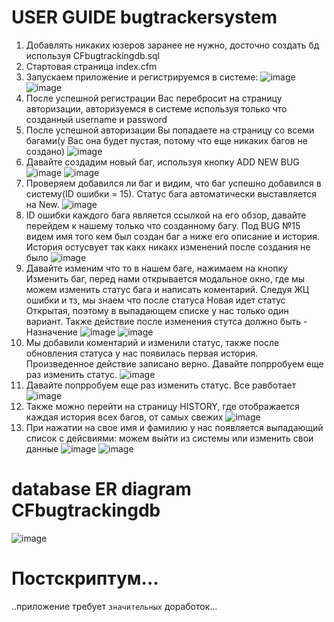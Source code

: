 # USER GUIDE bugtrackersystem

1. Добавлять никаких юзеров заранее не нужно, досточно создать бд используя CFbugtrackingdb.sql
2. Стартовая страница index.cfm
3. Запускаем приложение и регистрируемся в системе:
![image](https://github.com/valmarfina/bugtrackersystem/assets/62747320/5987e32b-af21-4a43-8ca4-e1aa09c50f9d)
![image](https://github.com/valmarfina/bugtrackersystem/assets/62747320/a64a11ce-df93-459f-80f3-78db0f551359)
4. После успешной регистрации Вас перебросит на страницу авторизации, авторизуемся в системе используя только что созданный username и password
5. После успешной авторизации Вы попадаете на страницу со всеми багами(у Вас она будет пустая, потому что еще никаких багов не создано)
![image](https://github.com/valmarfina/bugtrackersystem/assets/62747320/9e4c7829-2ed4-4d9a-9d86-5d2679eedbd7)
6. Давайте создадим новый баг, используя кнопку ADD NEW BUG
![image](https://github.com/valmarfina/bugtrackersystem/assets/62747320/8ea646a5-377e-448f-bd9d-b0a747e44d69)
![image](https://github.com/valmarfina/bugtrackersystem/assets/62747320/4f7ed919-1580-40ce-91a3-316cbeca9d6f)
7. Проверяем добавился ли баг и видим, что баг успешно добавился в систему(ID ошибки = 15). Статус бага автоматически выставляется на New.
![image](https://github.com/valmarfina/bugtrackersystem/assets/62747320/0441f0cf-cae7-48b5-b22e-5cfdaedb190a)
8. ID ошибки каждого бага является ссылкой на его обзор, давайте перейдем к нашему только что созданному багу. Под BUG №15 видем имя того кем был создан баг а ниже его описание и история. История остусвует так какх никакх изменений после создания не было
 ![image](https://github.com/valmarfina/bugtrackersystem/assets/62747320/cf0e7d4c-4ea6-4ab5-9369-bc100810ae66)
9. Давайте изменим что то в нашем баге, нажимаем на кнопку Изменить баг, перед нами открывается модальное окно, где мы можем изменить статус бага и написать коментарий. Следуя ЖЦ ошибки и тз, мы знаем что после статуса Новая идет статус Открытая, поэтому в выпадающем списке у нас только один вариант. Также действие после изменения стутса должно быть - Назначение
![image](https://github.com/valmarfina/bugtrackersystem/assets/62747320/1a91f3ef-4e11-408b-89d1-a1a181dc3687)
![image](https://github.com/valmarfina/bugtrackersystem/assets/62747320/7f49be5a-1501-4d50-9a32-5dd4f68c826f)
10. Мы добавили коментарий и изменили статус, также после обновления статуса у нас появилась первая история. Произведенное действие записано верно. Давайте попрробуем еще раз изменить статус.
![image](https://github.com/valmarfina/bugtrackersystem/assets/62747320/d54e4620-a5e9-4636-82a6-da60f48eef43)
11. Давайте попрробуем еще раз изменить статус. Все равботает
![image](https://github.com/valmarfina/bugtrackersystem/assets/62747320/e7a0ca77-f03d-45f4-8358-f7784cd11ef3)
12. Также можно перейти на страницу HISTORY, где отображается каждая история всех багов, от самых свежих
![image](https://github.com/valmarfina/bugtrackersystem/assets/62747320/1c3e3643-efef-4008-9682-5d0e50f62cce)
13. При нажатии на свое имя и фамилию у нас появляется выпадающий список с дейсвиями: можем выйти из системы или изменить свои данные
![image](https://github.com/valmarfina/bugtrackersystem/assets/62747320/a1ccdab8-2c64-4487-9791-47bea1a2bb73)
![image](https://github.com/valmarfina/bugtrackersystem/assets/62747320/99452c1c-1203-4830-b46e-19a64fc5ad95)

# database ER diagram CFbugtrackingdb
![image](https://github.com/valmarfina/bugtrackersystem/assets/62747320/e504c0fc-5387-47db-b00b-3ef254ad6bab)

# Постскриптум...
..приложение требует `значительных` доработок...
